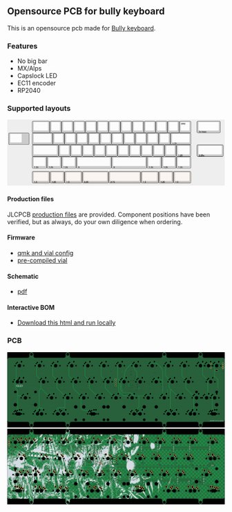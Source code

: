 Opensource PCB for bully keyboard
------------------------------

This is an opensource pcb made for [Bully keyboard](https://mkh.works/#bully).

### Features
- No big bar
- MX/Alps
- Capslock LED
- EC11 encoder
- RP2040

### Supported layouts
![](documentation/layout.png)

#### Production files
JLCPCB [production files](production) are provided. Component positions have been verified, but as always, do your own diligence when ordering.

#### Firmware
- [qmk and vial config](https://github.com/sporkus/qmk_userspace/tree/main/keyboards/sporkus/bully2040)
- [pre-compiled vial](firmware/bully2040_vial.uf2)

#### Schematic
- [pdf](./documentation/bully-schematic.pdf)

#### Interactive BOM
- [Download this html and run locally](./documentation/bully-ibom.html)

### PCB
![](documentation/bully-top.jpg)
![](documentation/bully-bottom.jpg)


